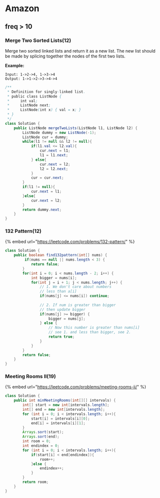 # Amazon

## freq  &gt; 10



### Merge Two Sorted Lists\(12\)



Merge two sorted linked lists and return it as a new list. The new list should be made by splicing together the nodes of the first two lists.

**Example:**

```text
Input: 1->2->4, 1->3->4
Output: 1->1->2->3->4->4
```

```java
/**
 * Definition for singly-linked list.
 * public class ListNode {
 *     int val;
 *     ListNode next;
 *     ListNode(int x) { val = x; }
 * }
 */
class Solution {
    public ListNode mergeTwoLists(ListNode l1, ListNode l2) {
        ListNode dummy = new ListNode(-1);
        ListNode cur = dummy;
        while(l1 != null && l2 != null){
            if(l1.val <= l2.val){
                cur.next = l1;
                l1 = l1.next;
            } else{
                cur.next = l2;
                l2 = l2.next;
            }
            cur = cur.next;
        }
        if(l1 != null){
            cur.next = l1;
        }else{
            cur.next = l2;
        }
        return dummy.next;
    }
}
```



### 132 Pattern\(12\)

{% embed url="https://leetcode.com/problems/132-pattern/" %}

```java
class Solution {
    public boolean find132pattern(int[] nums) {
         if(nums == null || nums.length < 3) {
            return false;
        }
        for(int i = 0; i < nums.length - 2; i++) {
            int bigger = nums[i];    
            for(int j = i + 1; j < nums.length; j++) {
                // 1. We don't care about numbers
                // less than a[i]
                if(nums[j] <= nums[i]) continue;
                
                // 2. If num is greater than bigger
                // then update bigger
                if(nums[j] >= bigger) {
                    bigger = nums[j];
                } else {
                    // Now this number is greater than nums[i]
                    // see 1. and less than bigger, see 2.
                    return true;
                }  
            }
        }
        return false;
    }
}
```

### Meeting Rooms II\(19\)

{% embed url="https://leetcode.com/problems/meeting-rooms-ii/" %}



```java
class Solution {
    public int minMeetingRooms(int[][] intervals) {
        int[] start = new int[intervals.length];
        int[] end = new int[intervals.length];
        for (int i = 0; i < intervals.length; i++){
            start[i] = intervals[i][0];
            end[i] = intervals[i][1];
        }
        Arrays.sort(start);
        Arrays.sort(end);
        int room = 0;
        int endindex = 0;
        for (int i = 0; i < intervals.length; i++){
            if(start[i] < end[endindex]){
                room++;
            }else {
                endindex++;
            }
        }
        return room;
    }
}
```



